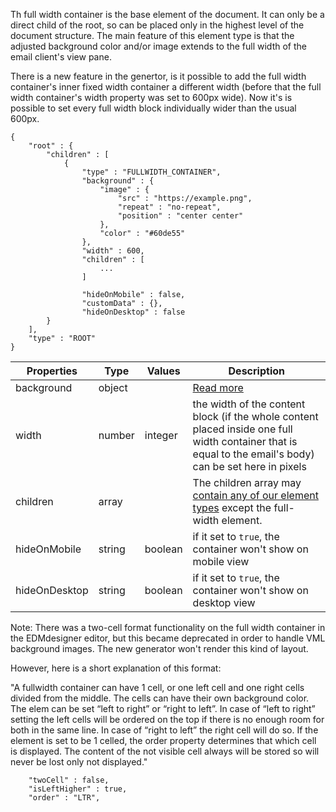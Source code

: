 Th full width container is the base element of the document. It can only be a direct child of the root, so can be placed only in the highest level of the document structure. The main feature of this element type is that the adjusted background color and/or image extends to the full width of the email client's view pane. 

There is a new feature in the genertor, is it possible to add the full width container's inner fixed width container a different width (before that the full width container's width property was set to 600px wide). Now it's is possible to set every full width block individually wider than the usual 600px.

```
{
	"root" : {
		"children" : [ 
			{
				"type" : "FULLWIDTH_CONTAINER",
				"background" : {
					"image" : {
						"src" : "https://example.png",
						"repeat" : "no-repeat",
						"position" : "center center"
					},
					"color" : "#60de55"
				},
				"width" : 600,
				"children" : [ 
					...
				]

				"hideOnMobile" : false,
				"customData" : {},
				"hideOnDesktop" : false
		}
	],
	"type" : "ROOT"
}
```

| Properties | Type | Values | Description |
| --- | --- | --- | ---
| background | object |  |[Read more](../../property-groups/background/README.md)
| width | number | integer | the width of the content block (if the whole content placed inside one full width container that is equal to the email's body) can be set here in pixels |
children | array |  | The children array may [contain any of our element types](/elements) except the full-width element. |
|hideOnMobile | string  | boolean | if it set to `true`, the container won't show on mobile view |
|hideOnDesktop | string  | boolean | if it set to `true`, the container won't show on desktop view |


Note:
There was a two-cell format functionality on the full width container in the EDMdesigner editor, but this became deprecated in order to handle VML background images. The new generator won't render this kind of layout.

However, here is a short explanation of this format:

"A fullwidth container can have 1 cell, or one left cell and one right cells divided from the middle. The cells can have their own background color. The elem can be set “left to right” or “right to left”. In case of “left to right” setting the left cells will be ordered on the top if there is no enough room for both in the same line. In case of “right to left” the right cell will do so. If the element is set to be 1 celled, the order property determines that which cell is displayed. The content of the not visible cell always will be stored so will never be lost only not displayed."

```
	"twoCell" : false,
	"isLeftHigher" : true,
	"order" : "LTR",
```